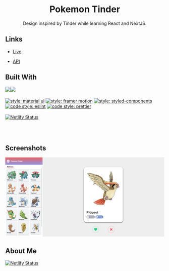 <h1 align="center">Pokemon Tinder</h1>

<p align="center">Design inspired by Tinder while learning React and NextJS.</p>

## Links

- [Live](https://pokemon-tinder.netlify.app/ 'Live View')

- [API]('https://pokeapi.co/docs/v2' 'Pokemon API')

## Built With

<img src="https://img.shields.io/badge/react%20-%2320232a.svg?&style=for-the-badge&logo=react&logoColor=%2361DAFB"/><img src="https://img.shields.io/badge/typescript%20-%23007ACC.svg?&style=for-the-badge&logo=typescript&logoColor=white"/>
<br/><br/>
[![style: material ui](https://img.shields.io/badge/style-Material--UI-ff69b4)](https://mui.com/)
[![style: framer motion](https://img.shields.io/badge/style-Framer_Motion-ff69b4)](https://www.framer.com/motion/)
[![style: styled-components](https://img.shields.io/badge/style-%F0%9F%92%85%20styled--components-orange.svg?colorB=daa357&colorA=db748e)](https://github.com/styled-components/styled-components)
[![code style: eslint](https://img.shields.io/badge/code_style-eslint-blue)](https://github.com/eslint/eslint)
[![code style: prettier](https://img.shields.io/badge/code_style-prettier-ff69b4.svg?style=flat-square)](https://github.com/prettier/prettier)
<br/><br/>
[![Netlify Status](https://api.netlify.com/api/v1/badges/6d758f59-15ac-4593-b3c6-1c21d4a25d4f/deploy-status)](https://app.netlify.com/sites/pokemon-tinder/deploys)

<br/><br/>

## Screenshots
![Home Page](https://github.com/tanyongkuan/pokemon-tinder/blob/main/public/screenshot.PNG?raw=true)

## About Me

[![Netlify Status](https://img.shields.io/badge/LinkedIn-0077B5?style=for-the-badge&logo=linkedin&logoColor=white)](https://www.linkedin.com/in/tanyongkuan/)
